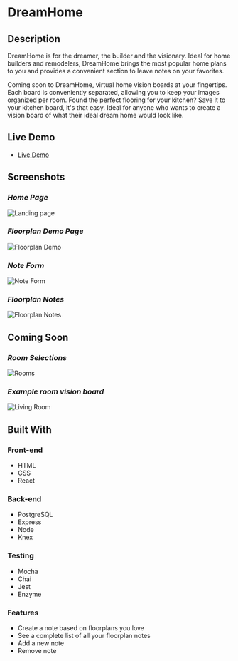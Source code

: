# DreamHome

Description
-----------
 DreamHome is for the dreamer, the builder and the visionary. Ideal for home builders and remodelers, DreamHome brings 
 the most popular home plans to you and provides a convenient section to leave notes on your favorites. 
 
Coming soon to DreamHome, virtual home vision boards at your fingertips. Each board is conveniently separated, allowing you to keep your images organized per room. Found the perfect flooring for your kitchen? Save it to your kitchen board, it's that easy. Ideal for anyone who wants to create a vision board of what their ideal dream home would look like.
 
Live Demo
----------
* [Live Demo](https://dream-home-app.ekeaton.now.sh/)

Screenshots
-----------

### *Home Page*

![Landing page](https://i.imgur.com/hMWcdin.png)


### *Floorplan Demo Page*

![Floorplan Demo](https://i.imgur.com/ugTKXAN.png)


### *Note Form*

![Note Form](https://i.imgur.com/ecJtRI3.png)

### *Floorplan Notes*

![Floorplan Notes](https://i.imgur.com/Me7NcdD.png)


Coming Soon
----------
### *Room Selections*

![Rooms](https://i.imgur.com/JSt1pDF.png)

### *Example room vision board*

![Living Room](https://i.imgur.com/9LOiUYb.jpg)

Built With
------------------
### Front-end

* HTML
* CSS
* React

### Back-end

* PostgreSQL
* Express
* Node
* Knex

### Testing

* Mocha
* Chai
* Jest
* Enzyme

### Features

* Create a note based on floorplans you love
* See a complete list of all your floorplan notes
* Add a new note
* Remove note







